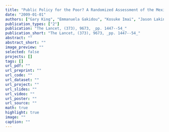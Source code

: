 ```yaml
---
title: "Public Policy for the Poor? A Randomized Assessment of the Mexican Universal Health Insurance Program"
date: "2009-01-01"
authors: ["Gary King", "Emmanuela Gakidou", "Kosuke Imai", "Jason Lakin", "Ryan T. Moore", "Clayton Nall", "Nirmala Ravishankar", "Manett Vargas", "Martha Mar\'ia Tellez-Rojo", "Juan Eugenio Hernandez Avila", "Mauricio Hernandez Avila", "Hector Hernandez Llamas"]
publication_types: ["2"]
publication: "The Lancet, (373), 9673, _pp. 1447--54_"
publication_short: "The Lancet, (373), 9673, _pp. 1447--54_"
abstract: ""
abstract_short: ""
image_preview: ""
selected: false
projects: []
tags: []
url_pdf: ""
url_preprint: ""
url_code: ""
url_dataset: ""
url_project: ""
url_slides: ""
url_video: ""
url_poster: ""
url_source: ""
math: true
highlight: true
image: ""
caption: ""
---
```

